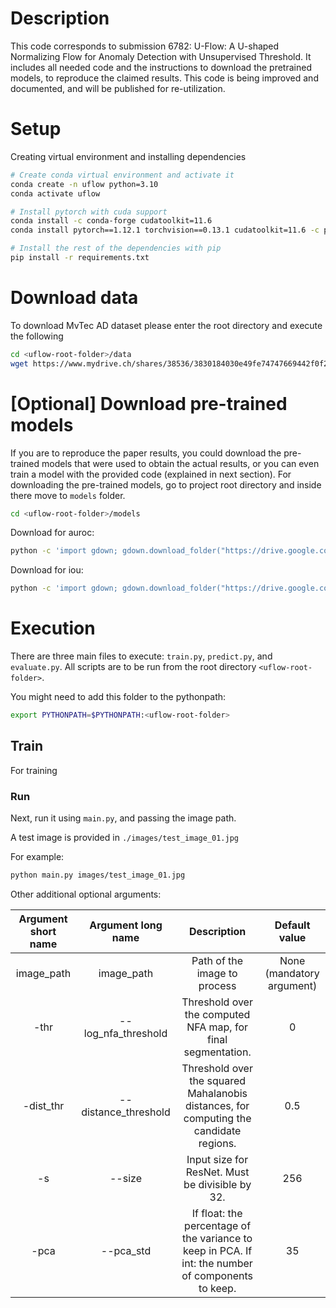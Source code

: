# Description

This code corresponds to submission 6782: U-Flow: A U-shaped Normalizing Flow for Anomaly Detection with Unsupervised Threshold.
It includes all needed code and the instructions to download the pretrained models, to reproduce the claimed results.
This code is being improved and documented, and will be published for re-utilization.

# Setup

Creating virtual environment and installing dependencies   
```bash
# Create conda virtual environment and activate it
conda create -n uflow python=3.10
conda activate uflow

# Install pytorch with cuda support
conda install -c conda-forge cudatoolkit=11.6
conda install pytorch==1.12.1 torchvision==0.13.1 cudatoolkit=11.6 -c pytorch -c conda-forge

# Install the rest of the dependencies with pip
pip install -r requirements.txt
 ```   

# Download data
To download MvTec AD dataset please enter the root directory and execute the following
```bash
cd <uflow-root-folder>/data
wget https://www.mydrive.ch/shares/38536/3830184030e49fe74747669442f0f282/download/420938113-1629952094/mvtec_anomaly_detection.tar.xz
```

# [Optional] Download pre-trained models

If you are to reproduce the paper results, you could download the pre-trained models that were used to obtain the actual results, or you can even train a model with the provided code (explained in next section).
For downloading the pre-trained models, go to project root directory and inside there move to `models` folder.
```bash
cd <uflow-root-folder>/models
```

Download for auroc:
```bash
python -c 'import gdown; gdown.download_folder("https://drive.google.com/drive/folders/1vJaRnbe_q3LoWol35oSn5-uN1GacVsz0?usp=sharing", quiet=False)'
```

Download for iou:
```bash
python -c 'import gdown; gdown.download_folder("https://drive.google.com/drive/folders/18qGog2WbV7n6CzrvkL84R4d8Wtxo16Yx?usp=sharing", quiet=False)'
```

# Execution

There are three main files to execute: `train.py`, `predict.py`, and `evaluate.py`.
All scripts are to be run from the root directory `<uflow-root-folder>`.

You might need to add this folder to the pythonpath:
```bash
export PYTHONPATH=$PYTHONPATH:<uflow-root-folder>
```

## Train

For training





### Run
 Next, run it using `main.py`, and passing the image path. 

A test image is provided in `./images/test_image_01.jpg`

For example:
 ```bash
python main.py images/test_image_01.jpg
```

Other additional optional arguments:

| **Argument short name** | **Argument long name** |                                          **Description**                                           |     **Default value**     |
|:-----------------------:|:----------------------:|:--------------------------------------------------------------------------------------------------:|:-------------------------:|
|       image_path        |       image_path       |                                    Path of the image to process                                    | None (mandatory argument) |
|          -thr           |  --log_nfa_threshold   |                    Threshold over the computed NFA map, for final segmentation.                    |             0             |
|        -dist_thr        |  --distance_threshold  |       Threshold over the squared Mahalanobis distances, for computing the candidate regions.       |            0.5            |
|           -s            |         --size         |                          Input size for ResNet. Must be divisible by 32.                           |            256            |
|          -pca           |       --pca_std        | If float: the percentage of the variance to keep in PCA. If int: the number of components to keep. |            35             |
